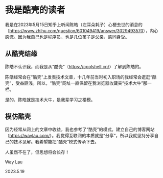 # 我是酷壳的读者

我是在2023年5月15日知乎上听闻陈皓（左耳朵耗子）心梗去世的消息的（<https://www.zhihu.com/question/601049419/answer/3029493570>），内心感慨。因为我自己也是程序员，也是几位孩子是父亲，感同身受。


## 从酷壳结缘

陈皓不认识我，而我是从“酷壳”（<https://coolshell.cn/>）了解到陈皓的。

陈皓经常会在“酷壳”上发表技术文章，十几年前当时初入职场的我经常会逛逛“酷壳”，受益匪浅。所以，“酷壳”网址一直保留在我浏览器收藏夹“技术大牛”那一栏。

是的，陈皓就是技术大牛，是我辈学习之楷模。



## 模仿酷壳

因为经常从网上的文章中收益，我也参考了“酷壳”的模式，建立自己的博客网站（<https://waylau.com/>）。我觉得互联网的本质就是“分享”，所以我就坚持分享自己的技术见解。我希望能把“酷壳”模式传承下去。

人虽然不在了，但思想将会长存！

Way Lau

2023.5.19